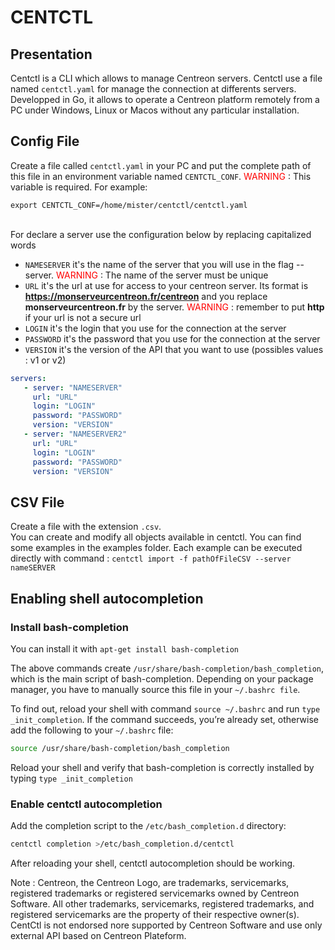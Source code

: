# CENTCTL

## Presentation
Centctl is a CLI which allows to manage Centreon servers. Centctl use a file named `centctl.yaml` for manage the connection at differents servers. </br>
Developped in Go, it allows to operate a Centreon platform remotely from a PC under Windows, Linux or Macos without any particular installation.

## Config File
Create a file called `centctl.yaml` in your PC and put the complete path of this file in an environment variable named `CENTCTL_CONF`.<span style="color: #FF0000"> WARNING </span> : This variable is required. For example:

`export CENTCTL_CONF=/home/mister/centctl/centctl.yaml`

<br/>For declare a server use the configuration below by replacing capitalized words

* `NAMESERVER` it's the name of the server that you will use in the flag --server. <span style="color: #FF0000"> WARNING </span> : The name of the server must be unique
* `URL` it's the url at use for access to your centreon server. Its format is **https://monserveurcentreon.fr/centreon** and you replace **monserveurcentreon.fr** by the server. <span style="color: #FF0000"> WARNING </span> : remember to put **http** if your url is not a secure url
* `LOGIN` it's the login that you use for the connection at the server
* `PASSWORD` it's the password that you use for the connection at the server
* `VERSION` it's the version of the API that you want to use (possibles values : v1 or v2)

```yaml
servers:
   - server: "NAMESERVER"
     url: "URL" 
     login: "LOGIN"
     password: "PASSWORD"
     version: "VERSION"
   - server: "NAMESERVER2"
     url: "URL" 
     login: "LOGIN"
     password: "PASSWORD"
     version: "VERSION"

```

## CSV File
Create a file with the extension `.csv`.
<br/>You can create and modify all objects available in centctl. You can find some examples in the examples folder.
Each example can be executed directly with command : `centctl import -f pathOfFileCSV --server nameSERVER`

## Enabling shell autocompletion
### Install bash-completion
You can install it with `apt-get install bash-completion`

The above commands create `/usr/share/bash-completion/bash_completion`, which is the main script of bash-completion. Depending on your package manager, you have to manually source this file in your `~/.bashrc file`.

To find out, reload your shell with command `source ~/.bashrc` and run `type _init_completion`. If the command succeeds, you’re already set, otherwise add the following to your `~/.bashrc` file:

```sh
source /usr/share/bash-completion/bash_completion
```

Reload your shell and verify that bash-completion is correctly installed by typing `type _init_completion`

### Enable centctl autocompletion
Add the completion script to the `/etc/bash_completion.d` directory:

```sh
centctl completion >/etc/bash_completion.d/centctl
``` 

After reloading your shell, centctl autocompletion should be working.

Note :
Centreon, the Centreon Logo, are trademarks, servicemarks, registered trademarks or registered servicemarks owned by Centreon Software. All other trademarks, servicemarks, registered trademarks, and registered servicemarks are the property of their respective owner(s). CentCtl is not endorsed nore supported by Centreon Software and use only external API based on Centreon Plateform. 
